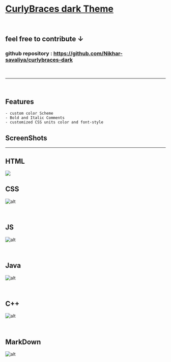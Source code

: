# [CurlyBraces dark Theme](https://github.com/Nikhar-savaliya/curlybraces-dark) 
<br>

## feel free to contribute **↓**
### **github repository :**  https://github.com/Nikhar-savaliya/curlybraces-dark
<br>
<hr>
<br>

## **Features**
    - custom color Scheme
    - Bold and Italic Comments
    - customized CSS units color and font-style

## ScreenShots
<hr>

## HTML
<img src="img/code-html.png">

<br>

## CSS
![alt](img/code-css.png)

<br>

## JS
![alt](img/code-JavaScript.png)

<br>

## Java
![alt](img/code-Java.png)

<br>

## C++
![alt](img/code-c++.png)

<br>

## MarkDown
![alt](img/code-markdown.png)

<br>



